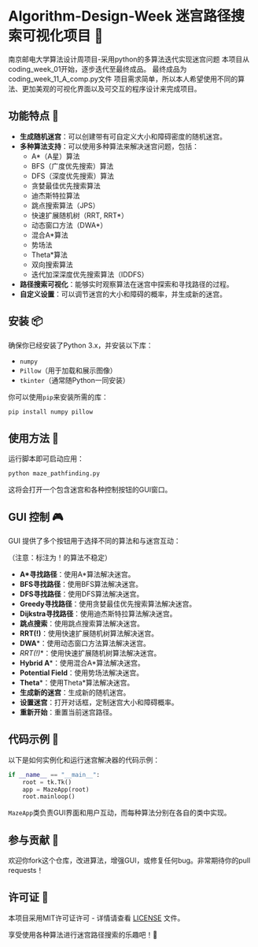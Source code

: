 # Algorithm-Design-Week 迷宫路径搜索可视化项目 🚀
南京邮电大学算法设计周项目-采用python的多算法迭代实现迷宫问题
本项目从coding_week_01开始，逐步迭代至最终成品。
最终成品为coding_week_11_A_comp.py文件
项目需求简单，所以本人希望使用不同的算法、更加美观的可视化界面以及可交互的程序设计来完成项目。

## 功能特点 🎉

- **生成随机迷宫**：可以创建带有可自定义大小和障碍密度的随机迷宫。
- **多种算法支持**：可以使用多种算法来解决迷宫问题，包括：
  - A*（A星）算法
  - BFS（广度优先搜索）算法
  - DFS（深度优先搜索）算法
  - 贪婪最佳优先搜索算法
  - 迪杰斯特拉算法
  - 跳点搜索算法（JPS）
  - 快速扩展随机树（RRT, RRT*）
  - 动态窗口方法（DWA*）
  - 混合A*算法
  - 势场法
  - Theta*算法
  - 双向搜索算法
  - 迭代加深深度优先搜索算法（IDDFS）
- **路径搜索可视化**：能够实时观察算法在迷宫中探索和寻找路径的过程。
- **自定义设置**：可以调节迷宫的大小和障碍的概率，并生成新的迷宫。

## 安装 📦

确保你已经安装了Python 3.x，并安装以下库：

- `numpy`
- `Pillow`（用于加载和展示图像）
- `tkinter`（通常随Python一同安装）

你可以使用`pip`来安装所需的库：

```sh
pip install numpy pillow
```

## 使用方法 🚀

运行脚本即可启动应用：

```sh
python maze_pathfinding.py
```

这将会打开一个包含迷宫和各种控制按钮的GUI窗口。

## GUI 控制 🎮

GUI 提供了多个按钮用于选择不同的算法和与迷宫互动：

（注意：标注为！的算法不稳定）
- **A*寻找路径**：使用A*算法解决迷宫。
- **BFS寻找路径**：使用BFS算法解决迷宫。
- **DFS寻找路径**：使用DFS算法解决迷宫。
- **Greedy寻找路径**：使用贪婪最佳优先搜索算法解决迷宫。
- **Dijkstra寻找路径**：使用迪杰斯特拉算法解决迷宫。
- **跳点搜索**：使用跳点搜索算法解决迷宫。
- **RRT(!)**：使用快速扩展随机树算法解决迷宫。
- **DWA***：使用动态窗口方法算法解决迷宫。
- **RRT*(!)**：使用快速扩展随机树算法解决迷宫。
- **Hybrid A***：使用混合A*算法解决迷宫。
- **Potential Field**：使用势场法解决迷宫。
- **Theta***：使用Theta*算法解决迷宫。
- **生成新的迷宫**：生成新的随机迷宫。
- **设置迷宫**：打开对话框，定制迷宫大小和障碍概率。
- **重新开始**：重置当前迷宫路径。

## 代码示例 📜

以下是如何实例化和运行迷宫解决器的代码示例：

```python
if __name__ == "__main__":
    root = tk.Tk()
    app = MazeApp(root)
    root.mainloop()
```

`MazeApp`类负责GUI界面和用户互动，而每种算法分别在各自的类中实现。

## 参与贡献 🤝

欢迎你fork这个仓库，改进算法，增强GUI，或修复任何bug。非常期待你的pull requests！

## 许可证 📜

本项目采用MIT许可证许可 - 详情请查看 [LICENSE](LICENSE) 文件。

享受使用各种算法进行迷宫路径搜索的乐趣吧！🚀
